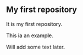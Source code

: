 ## My first repository

 It is my first repository.

This ia an example. 

Will add some text later. 
